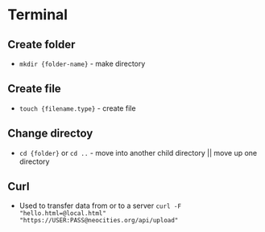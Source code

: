 # Terminal

## Create folder
* `mkdir {folder-name}` - make directory

## Create file
* `touch {filename.type}` - create file

## Change directoy
* `cd {folder}` or `cd ..` - move into another child directory || move up one directory

## Curl
* Used to transfer data from or to a server `curl -F "hello.html=@local.html" "https://USER:PASS@neocities.org/api/upload"`
